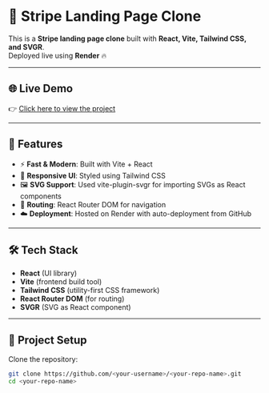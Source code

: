 # 🚀 Stripe Landing Page Clone

This is a **Stripe landing page clone** built with **React, Vite, Tailwind CSS, and SVGR**.  
Deployed live using **Render** 🔥

---

## 🌐 Live Demo
👉 [Click here to view the project](https://strip-landing-page-2.onrender.com)

---

## 📌 Features
- ⚡ **Fast & Modern**: Built with Vite + React  
- 🎨 **Responsive UI**: Styled using Tailwind CSS  
- 🖼 **SVG Support**: Used vite-plugin-svgr for importing SVGs as React components  
- 🧭 **Routing**: React Router DOM for navigation  
- ☁️ **Deployment**: Hosted on Render with auto-deployment from GitHub  

---

## 🛠️ Tech Stack
- **React** (UI library)  
- **Vite** (frontend build tool)  
- **Tailwind CSS** (utility-first CSS framework)  
- **React Router DOM** (for routing)  
- **SVGR** (SVG as React component)  

---

## 📂 Project Setup

Clone the repository:
```bash
git clone https://github.com/<your-username>/<your-repo-name>.git
cd <your-repo-name>
